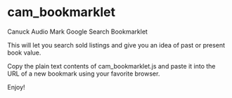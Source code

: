 # cam_bookmarklet
Canuck Audio Mark Google Search Bookmarklet

This will let you search sold listings and give you an idea of past or present book value. 

Copy the plain text contents of cam_bookmarklet.js and paste it into the URL of a new bookmark using your favorite browser. 

Enjoy!
